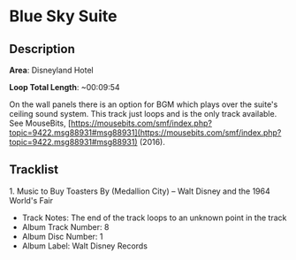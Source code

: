 # Blue Sky Suite

## Description

**Area**: Disneyland Hotel

**Loop Total Length**: ~00:09:54

On the wall panels there is an option for BGM which plays over the suite's ceiling sound system. This track just loops and is the only track available. See MouseBits, [https://mousebits.com/smf/index.php?topic=9422.msg88931#msg88931](https://mousebits.com/smf/index.php?topic=9422.msg88931#msg88931) (2016).

## Tracklist

1\. Music to Buy Toasters By (Medallion City) – Walt Disney and the 1964 World's Fair

- Track Notes: The end of the track loops to an unknown point in the track
- Album Track Number: 8
- Album Disc Number: 1
- Album Label: Walt Disney Records
